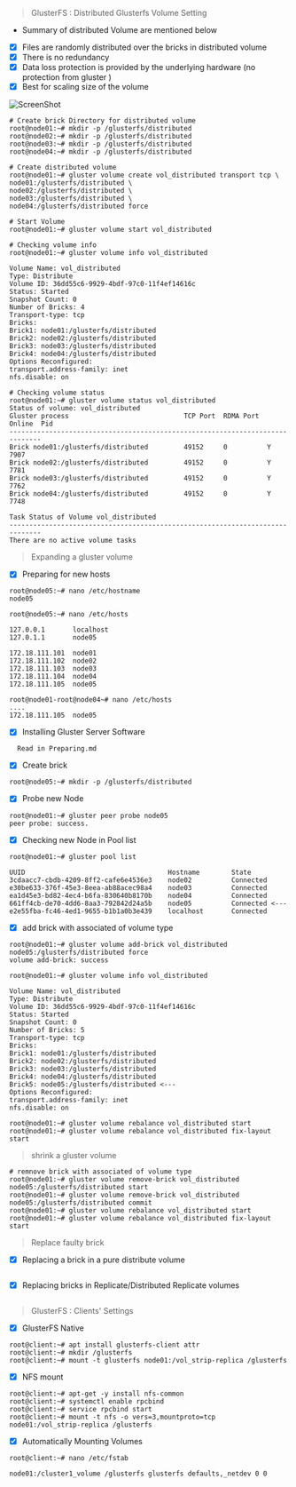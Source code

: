 >GlusterFS : Distributed Glusterfs Volume Setting
* Summary of distributed Volume are mentioned below
- [x] Files are randomly distributed over the bricks in distributed volume
- [x] There is no redundancy
- [x] Data loss protection is provided by the underlying hardware (no protection from gluster )
- [x] Best for scaling size of the volume

![ScreenShot](https://cloud.githubusercontent.com/assets/10970993/7412364/ac0a300c-ef5f-11e4-8599-e7d06de1165c.png)
```
# Create brick Directory for distributed volume
root@node01:~# mkdir -p /glusterfs/distributed
root@node02:~# mkdir -p /glusterfs/distributed
root@node03:~# mkdir -p /glusterfs/distributed
root@node04:~# mkdir -p /glusterfs/distributed

# Create distributed volume 
root@node01:~# gluster volume create vol_distributed transport tcp \
node01:/glusterfs/distributed \
node02:/glusterfs/distributed \
node03:/glusterfs/distributed \
node04:/glusterfs/distributed force

# Start Volume
root@node01:~# gluster volume start vol_distributed

# Checking volume info
root@node01:~# gluster volume info vol_distributed

Volume Name: vol_distributed
Type: Distribute
Volume ID: 36dd55c6-9929-4bdf-97c0-11f4ef14616c
Status: Started
Snapshot Count: 0
Number of Bricks: 4
Transport-type: tcp
Bricks:
Brick1: node01:/glusterfs/distributed
Brick2: node02:/glusterfs/distributed
Brick3: node03:/glusterfs/distributed
Brick4: node04:/glusterfs/distributed
Options Reconfigured:
transport.address-family: inet
nfs.disable: on

# Checking volume status
root@node01:~# gluster volume status vol_distributed
Status of volume: vol_distributed
Gluster process                             TCP Port  RDMA Port  Online  Pid
------------------------------------------------------------------------------
Brick node01:/glusterfs/distributed         49152     0          Y       7907 
Brick node02:/glusterfs/distributed         49152     0          Y       7781 
Brick node03:/glusterfs/distributed         49152     0          Y       7762 
Brick node04:/glusterfs/distributed         49152     0          Y       7748 
 
Task Status of Volume vol_distributed
------------------------------------------------------------------------------
There are no active volume tasks
```
>Expanding a gluster volume
- [x] Preparing for new hosts
```
root@node05:~# nano /etc/hostname
node05

root@node05:~# nano /etc/hosts

127.0.0.1       localhost
127.0.1.1       node05

172.18.111.101  node01
172.18.111.102  node02
172.18.111.103  node03
172.18.111.104  node04
172.18.111.105  node05

root@node01-root@node04~# nano /etc/hosts
....
172.18.111.105  node05

```
- [x] Installing Gluster Server Software
```
  Read in Preparing.md
```
- [x] Create brick 
```
root@node05:~# mkdir -p /glusterfs/distributed
```
- [x] Probe new Node
```
root@node01:~# gluster peer probe node05
peer probe: success.
```
- [x] Checking new Node in Pool list
```
root@node01:~# gluster pool list

UUID                                    Hostname        State
3cdaacc7-cbdb-4209-8ff2-cafe6e4536e3    node02          Connected 
e30be633-376f-45e3-8eea-ab88acec98a4    node03          Connected 
ea1d45e3-bd82-4ec4-b6fa-830640b8170b    node04          Connected 
661ff4cb-de70-4dd6-8aa3-792842d24a5b    node05          Connected <---
e2e55fba-fc46-4ed1-9655-b1b1a0b3e439    localhost       Connected 
```
- [x] add brick with associated of volume type
```
root@node01:~# gluster volume add-brick vol_distributed node05:/glusterfs/distributed force
volume add-brick: success

root@node01:~# gluster volume info vol_distributed

Volume Name: vol_distributed
Type: Distribute
Volume ID: 36dd55c6-9929-4bdf-97c0-11f4ef14616c
Status: Started
Snapshot Count: 0
Number of Bricks: 5
Transport-type: tcp
Bricks:
Brick1: node01:/glusterfs/distributed
Brick2: node02:/glusterfs/distributed
Brick3: node03:/glusterfs/distributed
Brick4: node04:/glusterfs/distributed
Brick5: node05:/glusterfs/distributed <---
Options Reconfigured:
transport.address-family: inet
nfs.disable: on

root@node01:~# gluster volume rebalance vol_distributed start
root@node01:~# gluster volume rebalance vol_distributed fix-layout start
```
>shrink a gluster volume
```
# remnove brick with associated of volume type
root@node01:~# gluster volume remove-brick vol_distributed node05:/glusterfs/distributed start
root@node01:~# gluster volume remove-brick vol_distributed node05:/glusterfs/distributed commit
root@node01:~# gluster volume rebalance vol_distributed start
root@node01:~# gluster volume rebalance vol_distributed fix-layout start
```
>Replace faulty brick
- [x] Replacing a brick in a pure distribute volume

```

```
- [x] Replacing bricks in Replicate/Distributed Replicate volumes
```

```
>GlusterFS : Clients' Settings

- [x] GlusterFS Native
```
root@client:~# apt install glusterfs-client attr
root@client:~# mkdir /glusterfs
root@client:~# mount -t glusterfs node01:/vol_strip-replica /glusterfs
```
- [x] NFS mount
```
root@client:~# apt-get -y install nfs-common 
root@client:~# systemctl enable rpcbind 
root@client:~# service rpcbind start
root@client:~# mount -t nfs -o vers=3,mountproto=tcp node01:/vol_strip-replica /glusterfs
```
- [x] Automatically Mounting Volumes
```
root@client:~# nano /etc/fstab

node01:/cluster1_volume /glusterfs glusterfs defaults,_netdev 0 0

```

